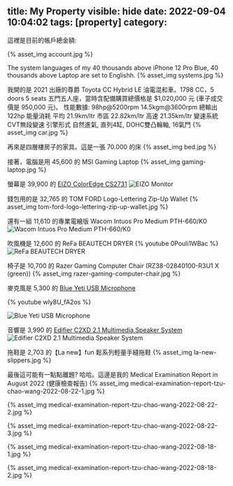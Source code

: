 title: My Property
visible: hide
date: 2022-09-04 10:04:02
tags: [property]
category: 
---

<!--總資產超出 10,342,95，--> 這裡是目前的帳戶總金額:
{% asset_img account.jpg %}

The system languages of my 40 thousands above iPhone 12 Pro Blue, 40 thousands above Laptop are set to Englishh.
{% asset_img systems.jpg %}

<!--more-->

我開的是 2021 出廠的尊爵 Toyota CC Hybrid LE 油電混和車。1798 CC，5 doors 5 seats 五門五人座，當時含配備購買總價格是 $1,020,000 元 (車子成交價是 950,000 元)。
性能數據: 98hp@5200rpm 14.5kgm@3600rpm 總輸出 122hp
能量消耗 平均 21.9km/ltr 市區 22.82km/ltr 高速 21.35km/ltr
變速系統 CVT無段變速
引擎形式 自然進氣, 直列4缸, DOHC雙凸輪軸, 16氣門
{% asset_img car.jpg %}

<!--
再來是房子。我有一棟買 13,500,000，107 年實價登陸達 15,000,000，貸款剩下 7,781,117，賣掉後得 6,218,883 的四層樓房子、一層買 6,720,000，實價登陸達 7,500,000，貸款剩下 5,905,962，賣掉後得 1,594,038 的房子。
-->

再來是四層樓房子的家具。這是一張 70.000 的床
{% asset_img bed.jpg %}

接著，電腦是用 45,600 的 MSI Gaming Laptop
{% asset_img gaming-laptop.jpg %}

螢幕是 39,900 的 [EIZO ColorEdge CS2731](https://www.eizo.com.tw/products/coloredge/cs2731/index.html)
![EIZO Monitor](https://www.eizo.com.tw/products/coloredge/cs2731/images/header_bg.jpg)

錢包用的是 32,765 的 TOM FORD Logo-Lettering Zip-Up Wallet
{% asset_img tom-ford-logo-lettering-zip-up-wallet.jpg %}

還有一組 11,610 的專業電繪版 Wacom Intuos Pro Medium PTH-660/K0
![Wacom Intuos Pro Medium PTH-660/K0](https://store.wacom.tw/PostImages/0a0253eb-d2c3-4ae5-ba49-4a6739ca33f6/ShowImg/PTH660K0(1).jpg)

吹風機是 12,600 的 ReFa BEAUTECH DRYER
{% youtube 0Pouli1WBac %}
![ReFa BEAUTECH DRYER](https://www.refa.tw/upload/products/2106181508180000001.jpg)

椅子是 10,700 的 Razer Gaming Computer Chair (RZ38-02840100-R3U1 X (green))
{% asset_img razer-gaming-computer-chair.jpg %}

麥克風是 5,300 的 [Blue Yeti USB Microphone](https://www.bluemic.com/en-us/products/yeti/)

{% youtube wly8U_fA2os %}

![Blue Yeti USB Microphone](https://s3.amazonaws.com/cd.bluemic.com/img/yeti/yeti-header-yetiblackout-desktop.png)

音響是 3,990 的 [Edifier C2XD 2.1 Multimedia Speaker System](https://www.edifier.online/products/edifier-c2xd-2-1-multimedia-speaker-system-black)
![Edifier C2XD 2.1 Multimedia Speaker System](https://cdn.shopify.com/s/files/1/0342/4731/1496/products/C2XD-1_1296x.jpg?v=1603358623)

拖鞋是 2,703 的【La new】fun 鬆系列輕量手縫拖鞋
{% asset_img la-new-slippers.jpg %}

最後這可能有一點點離題? 哈哈。這邊是我的 Medical Examination Report in August 2022 (健康檢查報告)
{% asset_img medical-examination-report-tzu-chao-wang-2022-08-22-1.jpg %}

{% asset_img medical-examination-report-tzu-chao-wang-2022-08-22-2.jpg %}

{% asset_img medical-examination-report-tzu-chao-wang-2022-08-22-3.jpg %}

{% asset_img medical-examination-report-tzu-chao-wang-2022-08-18-1.jpg %}

{% asset_img medical-examination-report-tzu-chao-wang-2022-08-18-2.jpg %}
